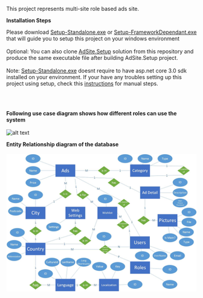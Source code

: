 This project represents multi-site role based ads site. 

<b>Installation Steps</b>

Please download [Setup-Standalone.exe](https://drive.google.com/open?id=1hKLzZieZMKuf3535T1qTVXaWEjolQoJy) or [Setup-FrameworkDependant.exe](https://drive.google.com/open?id=14u3P6Fd3lB-mEp2pDbhdhUhCOjt0is8r) that will guide you to setup this project on your windows environment 
<br/>
<br/>
Optional: You can also clone [AdSite.Setup](AdSite.Setup) solution from this repository and produce the same executable file after building AdSite.Setup project.
<br/>
<br/>
Note: [Setup-Standalone.exe](https://drive.google.com/open?id=1hKLzZieZMKuf3535T1qTVXaWEjolQoJy) doesnt require to have asp.net core 3.0 sdk installed on your environment. If your have any troubles setting up this project using setup, check this [instructions](Instructions.txt) for manual steps.   

<br/>
<br/>

<b>Following use case diagram shows how different roles can use the system</b>
<br/>
<br/>
![alt text](AdsSite/blob/master/AdSite/wwwroot/img/adsite-Database-ER.jpg) 


<b>Entity Relationship diagram of the database</b>
<br/>
<br/>
![alt text](AdSite/wwwroot/img/adsite-Database-ER.jpg) 
